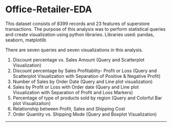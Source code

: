 # Office-Retailer-EDA

This dataset consists of 8399 records and 23 features of superstore transactions. 
The purpose of this analysis was to perform statistical queries and create visualization using python libraries.
Libraries used: pandas, seaborn, matplotlib

There are seven queries and seven visualizations in this analysis.
1. Discount percentage vs. Sales Amount (Query and Scatterplot Visualization)
2. Discount percentage by Sales Profitablity- Profit or Loss (Query and Scatterplot Visualization with Separation of Positive & Negative Profit)
3. Number of Sales by Order Date (Query and Line plot visualization)
4. Sales by Profit or Loss with Order date (Query and Line plot Visualization with Separation of Profit and Loss Markers)
5. Percentage of type of products sold by region (Query and Colorful Bar plot Visualizaiton)
6. Relationship between Profit, Sales and Shipping Cost 
7. Order Quantity vs. Shipping Mode (Query and Boxplot Visualization)
---
